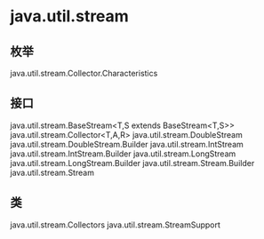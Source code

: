 # java.util.stream

## 枚举

java.util.stream.Collector.Characteristics

## 接口

java.util.stream.BaseStream<T,S extends BaseStream<T,S>>
java.util.stream.Collector<T,A,R>
java.util.stream.DoubleStream
java.util.stream.DoubleStream.Builder
java.util.stream.IntStream
java.util.stream.IntStream.Builder
java.util.stream.LongStream
java.util.stream.LongStream.Builder
java.util.stream.Stream.Builder<T>
java.util.stream.Stream<T>

## 类

java.util.stream.Collectors
java.util.stream.StreamSupport




